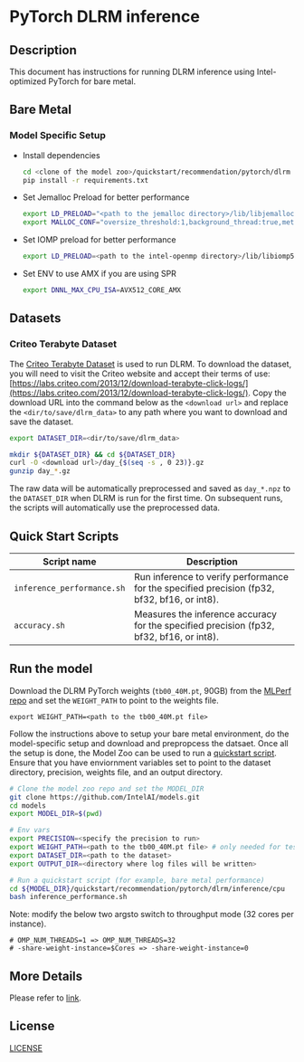 <!--- 0. Title -->
# PyTorch DLRM inference

<!-- 10. Description -->
## Description

This document has instructions for running DLRM inference using
Intel-optimized PyTorch for bare metal.

## Bare Metal

### Model Specific Setup

* Install dependencies
  ```bash
  cd <clone of the model zoo>/quickstart/recommendation/pytorch/dlrm
  pip install -r requirements.txt
  ```

* Set Jemalloc Preload for better performance
  ```bash
  export LD_PRELOAD="<path to the jemalloc directory>/lib/libjemalloc.so":$LD_PRELOAD
  export MALLOC_CONF="oversize_threshold:1,background_thread:true,metadata_thp:auto,dirty_decay_ms:9000000000,muzzy_decay_ms:9000000000"
  ```

* Set IOMP preload for better performance
  ```bash
  export LD_PRELOAD=<path to the intel-openmp directory>/lib/libiomp5.so:$LD_PRELOAD
  ```

* Set ENV to use AMX if you are using SPR
  ```bash
  export DNNL_MAX_CPU_ISA=AVX512_CORE_AMX
  ```

## Datasets

### Criteo Terabyte Dataset

The [Criteo Terabyte Dataset](https://labs.criteo.com/2013/12/download-terabyte-click-logs/) is
used to run DLRM. To download the dataset, you will need to visit the Criteo website and accept
their terms of use:
[https://labs.criteo.com/2013/12/download-terabyte-click-logs/](https://labs.criteo.com/2013/12/download-terabyte-click-logs/).
Copy the download URL into the command below as the `<download url>` and
replace the `<dir/to/save/dlrm_data>` to any path where you want to download
and save the dataset.
```bash
export DATASET_DIR=<dir/to/save/dlrm_data>

mkdir ${DATASET_DIR} && cd ${DATASET_DIR}
curl -O <download url>/day_{$(seq -s , 0 23)}.gz
gunzip day_*.gz
```
The raw data will be automatically preprocessed and saved as `day_*.npz` to
the `DATASET_DIR` when DLRM is run for the first time. On subsequent runs, the
scripts will automatically use the preprocessed data.

## Quick Start Scripts

| Script name | Description |
|-------------|-------------|
| `inference_performance.sh` | Run inference to verify performance for the specified precision (fp32, bf32, bf16, or int8). |
| `accuracy.sh` | Measures the inference accuracy for the specified precision (fp32, bf32, bf16, or int8). |

## Run the model

Download the DLRM PyTorch weights (`tb00_40M.pt`, 90GB) from the
[MLPerf repo](https://github.com/mlcommons/inference/tree/master/recommendation/dlrm/pytorch#more-information-about-the-model-weights)
and set the `WEIGHT_PATH` to point to the weights file.
```
export WEIGHT_PATH=<path to the tb00_40M.pt file>
```

Follow the instructions above to setup your bare metal environment, do the
model-specific setup and download and prepropcess the datsaet. Once all the
setup is done, the Model Zoo can be used to run a [quickstart script](#quick-start-scripts).
Ensure that you have enviornment variables set to point to the dataset directory,
precision, weights file, and an output directory.

```bash
# Clone the model zoo repo and set the MODEL_DIR
git clone https://github.com/IntelAI/models.git
cd models
export MODEL_DIR=$(pwd)

# Env vars
export PRECISION=<specify the precision to run>
export WEIGHT_PATH=<path to the tb00_40M.pt file> # only needed for testing accuracy
export DATASET_DIR=<path to the dataset>
export OUTPUT_DIR=<directory where log files will be written>

# Run a quickstart script (for example, bare metal performance)
cd ${MODEL_DIR}/quickstart/recommendation/pytorch/dlrm/inference/cpu
bash inference_performance.sh
```
Note: modify the below two argsto switch to throughput mode (32 cores per instance).
```
# OMP_NUM_THREADS=1 => OMP_NUM_THREADS=32
# -share-weight-instance=$Cores => -share-weight-instance=0
```

## More Details
Please refer to [link](https://github.com/IntelAI/models/blob/pytorch-r1.13-models/quickstart/recommendation/pytorch/dlrm/inference/cpu/README.md).

<!--- 80. License -->
## License

[LICENSE](/LICENSE)